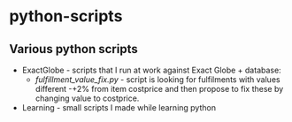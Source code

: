 # python-scripts

## Various python scripts

- ExactGlobe - scripts that I run at work against Exact Globe + database:
    - *fulfillment_value_fix.py* - script is looking for fulfilments with values different -+2% from item costprice and then propose to fix these by changing value to costprice.
- Learning - small scripts I made while learning python
